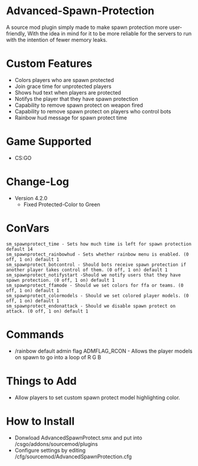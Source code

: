 # Advanced-Spawn-Protection

A source mod plugin simply made to make spawn protection more user-friendly, With the idea in mind for it to be more reliable for the servers to run with the intention of fewer memory leaks.

# Custom Features
- Colors players who are spawn protected
- Join grace time for unprotected players
- Shows hud text when players are protected
- Notifys the player that they have spawn protection
- Capability to remove spawn protect on weapon fired
- Capability to remove spawn protect on players who control bots
- Rainbow hud message for spawn protect time

# Game Supported
- CS:GO

# Change-Log
- Version 4.2.0
  - Fixed Protected-Color to Green

# ConVars
    sm_spawnprotect_time - Sets how much time is left for spawn protection default 14
    sm_spawnprotect_rainbowhud - Sets whether rainbow menu is enabled. (0 off, 1 on) default 1
    sm_spawnprotect_botcontrol - Should bots receive spawn protection if another player takes control of them. (0 off, 1 on) default 1
    sm_spawnprotect_notifystart -Should we notify users that they have spawn protection. (0 off, 1 on) default 1
    sm_spawnprotect_ffamode - Should we set colors for ffa or teams. (0 off, 1 on) default 1
    sm_spawnprotect_colormodels - Should we set colored player models. (0 off, 1 on) default 1
    sm_spawnprotect_endonattack - Should we disable spawn protect on attack. (0 off, 1 on) default 1

# Commands
- /rainbow default admin flag ADMFLAG_RCON - Allows the player models on spawn to go into a loop of R G B

# Things to Add
- Allow players to set custom spawn protect model highlighting color.

# How to Install
- Donwload AdvancedSpawnProtect.smx and put into /csgo/addons/sourcemod/plugins
- Configure settings by editing /cfg/sourcemod/AdvancedSpawnProtection.cfg
